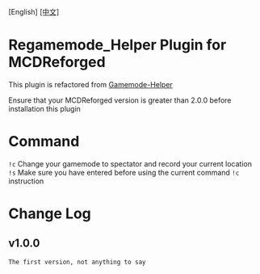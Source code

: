 [English] [[中文]](readme_cn.md)

# Regamemode_Helper Plugin for MCDReforged
This plugin is refactored from [Gamemode-Helper](https://github.com/xksnetcbs/MCDR-gamemode_helper-1.16-)

Ensure that your MCDReforged version is greater than 2.0.0 before installation this plugin

# Command
`!c` Change your gamemode to spectator and record your current location  
`!s` Make sure you have entered before using the current command `!c` instruction

# Change Log
## v1.0.0
```
The first version, not anything to say
```
